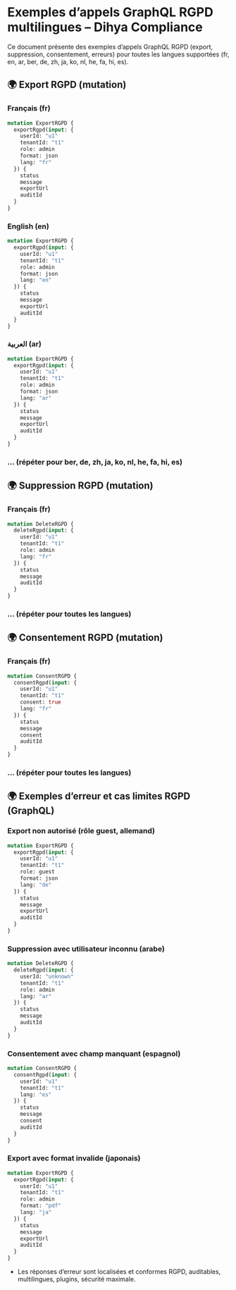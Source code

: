 # Exemples d’appels GraphQL RGPD multilingues – Dihya Compliance

Ce document présente des exemples d’appels GraphQL RGPD (export, suppression, consentement, erreurs) pour toutes les langues supportées (fr, en, ar, ber, de, zh, ja, ko, nl, he, fa, hi, es).

## 🌍 Export RGPD (mutation)

### Français (fr)
```graphql
mutation ExportRGPD {
  exportRgpd(input: {
    userId: "u1"
    tenantId: "t1"
    role: admin
    format: json
    lang: "fr"
  }) {
    status
    message
    exportUrl
    auditId
  }
}
```

### English (en)
```graphql
mutation ExportRGPD {
  exportRgpd(input: {
    userId: "u1"
    tenantId: "t1"
    role: admin
    format: json
    lang: "en"
  }) {
    status
    message
    exportUrl
    auditId
  }
}
```

### العربية (ar)
```graphql
mutation ExportRGPD {
  exportRgpd(input: {
    userId: "u1"
    tenantId: "t1"
    role: admin
    format: json
    lang: "ar"
  }) {
    status
    message
    exportUrl
    auditId
  }
}
```

### ... (répéter pour ber, de, zh, ja, ko, nl, he, fa, hi, es)

## 🌍 Suppression RGPD (mutation)

### Français (fr)
```graphql
mutation DeleteRGPD {
  deleteRgpd(input: {
    userId: "u1"
    tenantId: "t1"
    role: admin
    lang: "fr"
  }) {
    status
    message
    auditId
  }
}
```

### ... (répéter pour toutes les langues)

## 🌍 Consentement RGPD (mutation)

### Français (fr)
```graphql
mutation ConsentRGPD {
  consentRgpd(input: {
    userId: "u1"
    tenantId: "t1"
    consent: true
    lang: "fr"
  }) {
    status
    message
    consent
    auditId
  }
}
```

### ... (répéter pour toutes les langues)

## 🌍 Exemples d’erreur et cas limites RGPD (GraphQL)

### Export non autorisé (rôle guest, allemand)
```graphql
mutation ExportRGPD {
  exportRgpd(input: {
    userId: "u1"
    tenantId: "t1"
    role: guest
    format: json
    lang: "de"
  }) {
    status
    message
    exportUrl
    auditId
  }
}
```

### Suppression avec utilisateur inconnu (arabe)
```graphql
mutation DeleteRGPD {
  deleteRgpd(input: {
    userId: "unknown"
    tenantId: "t1"
    role: admin
    lang: "ar"
  }) {
    status
    message
    auditId
  }
}
```

### Consentement avec champ manquant (espagnol)
```graphql
mutation ConsentRGPD {
  consentRgpd(input: {
    userId: "u1"
    tenantId: "t1"
    lang: "es"
  }) {
    status
    message
    consent
    auditId
  }
}
```

### Export avec format invalide (japonais)
```graphql
mutation ExportRGPD {
  exportRgpd(input: {
    userId: "u1"
    tenantId: "t1"
    role: admin
    format: "pdf"
    lang: "ja"
  }) {
    status
    message
    exportUrl
    auditId
  }
}
```

- Les réponses d’erreur sont localisées et conformes RGPD, auditables, multilingues, plugins, sécurité maximale.
